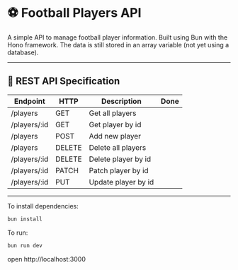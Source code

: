 # ⚽ Football Players API

A simple API to manage football player information. Built using Bun with the Hono framework.
The data is still stored in an array variable (not yet using a database).

---

## 📖 REST API Specification

| Endpoint     | HTTP   | Description         | Done |
| ------------ | ------ | ------------------- | ---- |
| /players     | GET    | Get all players     |      |
| /players/:id | GET    | Get player by id    |      |
| /players     | POST   | Add new player      |      |
| /players     | DELETE | Delete all players  |      |
| /players/:id | DELETE | Delete player by id |      |
| /players/:id | PATCH  | Patch player by id  |      |
| /players/:id | PUT    | Update player by id |      |

---

To install dependencies:

```sh
bun install
```

To run:

```sh
bun run dev
```

open http://localhost:3000
